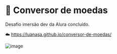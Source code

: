 # 💱 Conversor de moedas  

Desafio imersão dev da Alura concluído. 

☁️ https://luanasa.github.io/conversor-de-moedas/

![image](https://user-images.githubusercontent.com/38231334/134718339-e335ca8a-e32e-4c2a-a365-924ef17958cd.png)


